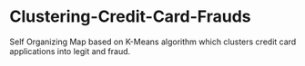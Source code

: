# Clustering-Credit-Card-Frauds
Self Organizing Map based on K-Means algorithm which clusters credit card applications into legit and fraud.
